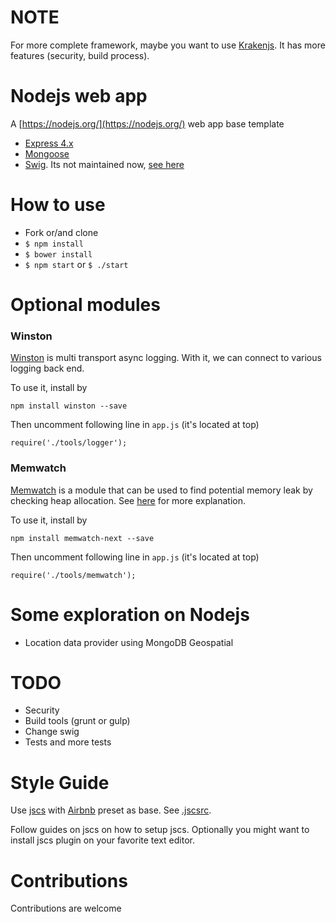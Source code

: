 
# NOTE

For more complete framework, maybe you want to use [Krakenjs](http://krakenjs.com/). It has more features (security, build process).

# Nodejs web app

A [https://nodejs.org/](https://nodejs.org/) web app base template

* [Express 4.x](http://expressjs.com/)
* [Mongoose](http://mongoosejs.com/)
* [Swig](http://paularmstrong.github.io/swig/). Its not maintained now, [see here](https://github.com/paularmstrong/swig/issues/628)

# How to use

* Fork or/and clone
* `$ npm install`
* `$ bower install`
* `$ npm start` or `$ ./start`

# Optional modules

### Winston

[Winston](https://github.com/winstonjs/winston) is multi transport async logging. With it, we can connect to various logging back end. 

To use it, install by

```
npm install winston --save
``` 

Then uncomment following line in `app.js` (it's located at top)

```
require('./tools/logger');
```

### Memwatch

[Memwatch](https://github.com/marcominetti/node-memwatch) is a module that can be used to find potential memory leak by checking heap allocation. See [here](http://blogs.infinitesquares.net/finding-node-js-memory-leak/) for more explanation.

To use it, install by

```
npm install memwatch-next --save
``` 

Then uncomment following line in `app.js` (it's located at top)

```
require('./tools/memwatch');
```

# Some exploration on Nodejs

* Location data provider using MongoDB Geospatial

# TODO

* Security
* Build tools (grunt or gulp)
* Change swig
* Tests and more tests

# Style Guide

Use [jscs](http://jscs.info/) with [Airbnb](https://github.com/airbnb/javascript) preset as base. See [.jscsrc](.jscsrc). 

Follow guides on jscs on how to setup jscs. Optionally you might want to install jscs plugin on your favorite text editor.

# Contributions

Contributions are welcome